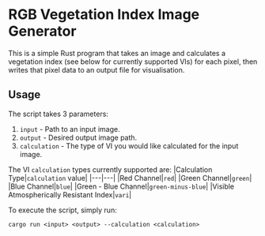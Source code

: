 # RGB Vegetation Index Image Generator
This is a simple Rust program that takes an image and calculates a vegetation index (see below for currently supported VIs) for each pixel, then writes that pixel data to an output file for visualisation.

## Usage

The script takes 3 parameters:
1. `input` - Path to an input image.
2. `output` - Desired output image path.
3. `calculation` - The type of VI you would like calculated for the input image.

The VI `calculation` types currently supported are:
|Calculation Type|`calculation` value|
|---|---|
|Red Channel|`red`|
|Green Channel|`green`|
|Blue Channel|`blue`|
|Green - Blue Channel|`green-minus-blue`|
|Visible Atmospherically Resistant Index|`vari`|

To execute the script, simply run:

`cargo run <input> <output> --calculation <calculation>`

